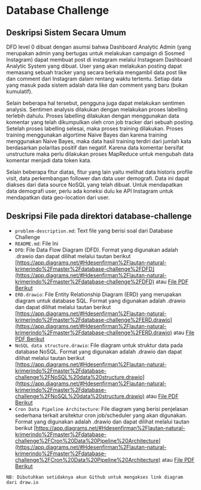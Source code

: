 # Database Challenge

## Deskripsi Sistem Secara Umum

DFD level 0 dibuat dengan asumsi bahwa Dashboard Analytic Admin (yang merupakan admin yang bertugas untuk melakukan campaign di Sosmed Instagram) dapat membuat post di instagram melalui Instageam Dashboard Analytic System yang dibuat. User yang akan melakukan posting dapat memasang sebuah tracker yang secara berkala mengambil data post like dan comment dari Instagram dalam rentang waktu tertentu. Setiap data yang masuk pada sistem adalah data like dan comment yang baru (bukan kumulatif).

Selain beberapa hal tersebut, pengguna juga dapat melakukan sentimen analysis. Sentimen analysis dilakukan dengan melakukan proses labelling terlebih dahulu. Proses labelling dilakukan dengan menggunakan data komentar yang telah dikumpulkan oleh cron job tracker dari sebuah posting. Setelah proses labelling selesai, maka proses training dilakukan. Proses training menggunakan algortime Naive Bayes dan karena training menggunakan Naive Bayes, maka data hasil training terdiri dari jumlah kata berdasarkan polaritas positif dan negatif. Karena data komentar bersifat unstructure maka perlu dilakukan proses MapReduce untuk mengubah data komentar menjadi data token kata.

Selain beberapa fitur diatas, fitur yang lain yaitu melihat data historis profile visit, data perkembangan follower dan data user demografi. Data ini dapat diakses dari data source NoSQL yang telah dibuat. Untuk mendapatkan data demografi user, perlu ada koneksi dulu ke API Instagram untuk mendapatkan data geo-location dari user.

## Deskripsi File pada direktori database-challenge

- `problem-description.md`: Text file yang berisi soal dari Database Challenge
- `README.md`: File Ini
- `DFD`: File Data Flow Diagram (DFD). Format yang digunakan adalah .drawio dan dapat dilihat melalui tautan berikut [https://app.diagrams.net/#Hdesenfirman%2Flautan-natural-krimerindo%2Fmaster%2Fdatabase-challenge%2FDFD](https://app.diagrams.net/#Hdesenfirman%2Flautan-natural-krimerindo%2Fmaster%2Fdatabase-challenge%2FDFD) atau [File PDF Berikut](./PDF/DFD.pdf)
- `ERD.drawio`: File Entity Relationship Diagram (ERD) yang merupakan diagram untuk database SQL. Format yang digunakan adalah .drawio dan dapat dilihat melalui tautan berikut [https://app.diagrams.net/#Hdesenfirman%2Flautan-natural-krimerindo%2Fmaster%2Fdatabase-challenge%2FERD.drawio](https://app.diagrams.net/#Hdesenfirman%2Flautan-natural-krimerindo%2Fmaster%2Fdatabase-challenge%2FERD.drawio) atau [File PDF Berikut](./PDF/ERD.pdf)
- `NoSQL data structure.drawio`: File diagram untuk struktur data pada database NoSQL. Format yang digunakan adalah .drawio dan dapat dilihat melalui tautan berikut [https://app.diagrams.net/#Hdesenfirman%2Flautan-natural-krimerindo%2Fmaster%2Fdatabase-challenge%2FNoSQL%20data%20structure.drawio](https://app.diagrams.net/#Hdesenfirman%2Flautan-natural-krimerindo%2Fmaster%2Fdatabase-challenge%2FNoSQL%20data%20structure.drawio) atau [File PDF Berikut](./PDF/ERD.pdf)
- `Cron Data Pipeline Architecture`: File diagram yang berisi penjelasan sederhana terkait arsitektur cron job/scheduler yang akan digunakan. Format yang digunakan adalah .drawio dan dapat dilihat melalui tautan berikut [https://app.diagrams.net/#Hdesenfirman%2Flautan-natural-krimerindo%2Fmaster%2Fdatabase-challenge%2FCron%20Data%20Pipeline%20Architecture](https://app.diagrams.net/#Hdesenfirman%2Flautan-natural-krimerindo%2Fmaster%2Fdatabase-challenge%2FCron%20Data%20Pipeline%20Architecture) atau [File PDF Berikut](PDF/Cron%20Data%20Pipeline%20Architecture.pdf)

```text
NB: Dibutuhkan setidaknya akun Github untuk mengakses link diagram dari draw.io
```